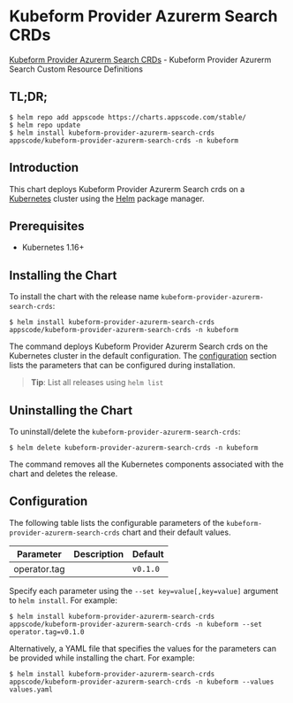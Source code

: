 # Kubeform Provider Azurerm Search CRDs

[Kubeform Provider Azurerm Search CRDs](https://github.com/kubeform) - Kubeform Provider Azurerm Search Custom Resource Definitions

## TL;DR;

```console
$ helm repo add appscode https://charts.appscode.com/stable/
$ helm repo update
$ helm install kubeform-provider-azurerm-search-crds appscode/kubeform-provider-azurerm-search-crds -n kubeform
```

## Introduction

This chart deploys Kubeform Provider Azurerm Search crds on a [Kubernetes](http://kubernetes.io) cluster using the [Helm](https://helm.sh) package manager.

## Prerequisites

- Kubernetes 1.16+

## Installing the Chart

To install the chart with the release name `kubeform-provider-azurerm-search-crds`:

```console
$ helm install kubeform-provider-azurerm-search-crds appscode/kubeform-provider-azurerm-search-crds -n kubeform
```

The command deploys Kubeform Provider Azurerm Search crds on the Kubernetes cluster in the default configuration. The [configuration](#configuration) section lists the parameters that can be configured during installation.

> **Tip**: List all releases using `helm list`

## Uninstalling the Chart

To uninstall/delete the `kubeform-provider-azurerm-search-crds`:

```console
$ helm delete kubeform-provider-azurerm-search-crds -n kubeform
```

The command removes all the Kubernetes components associated with the chart and deletes the release.

## Configuration

The following table lists the configurable parameters of the `kubeform-provider-azurerm-search-crds` chart and their default values.

|  Parameter   | Description | Default  |
|--------------|-------------|----------|
| operator.tag |             | `v0.1.0` |


Specify each parameter using the `--set key=value[,key=value]` argument to `helm install`. For example:

```console
$ helm install kubeform-provider-azurerm-search-crds appscode/kubeform-provider-azurerm-search-crds -n kubeform --set operator.tag=v0.1.0
```

Alternatively, a YAML file that specifies the values for the parameters can be provided while
installing the chart. For example:

```console
$ helm install kubeform-provider-azurerm-search-crds appscode/kubeform-provider-azurerm-search-crds -n kubeform --values values.yaml
```

